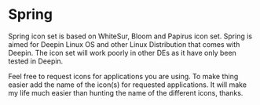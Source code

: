 # Spring

Spring icon set is based on WhiteSur, Bloom and Papirus icon set. Spring is aimed for Deepin Linux OS and other Linux Distribution that comes with Deepin. The icon set will work poorly in other DEs as it have only been tested in Deepin.

Feel free to request icons for applications you are using. To make thing easier add the name of the icon(s) for requested applications. It will make my life much easier than hunting the name of the different icons, thanks.



